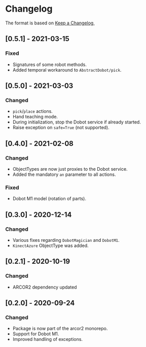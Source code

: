 # Changelog

The format is based on [Keep a Changelog](https://keepachangelog.com/en/1.0.0/),

## [0.5.1] - 2021-03-15

### Fixed
- Signatures of some robot methods.
- Added temporal workaround to `AbstractDobot/pick`.

## [0.5.0] - 2021-03-03

### Changed
- `pick`/`place` actions.
- Hand teaching mode.
- During initialization, stop the Dobot service if already started.
- Raise exception on `safe=True` (not supported).

## [0.4.0] - 2021-02-08

### Changed
- ObjectTypes are now just proxies to the Dobot service.
- Added the mandatory `an` parameter to all actions.

### Fixed
- Dobot M1 model (rotation of parts).

## [0.3.0] - 2020-12-14

### Changed
- Various fixes regarding `DobotMagician` and `DobotM1`.
- `KinectAzure` ObjectType was added.

## [0.2.1] - 2020-10-19

### Changed
- ARCOR2 dependency updated

## [0.2.0] - 2020-09-24
### Changed
- Package is now part of the arcor2 monorepo.
- Support for Dobot M1.
- Improved handling of exceptions.